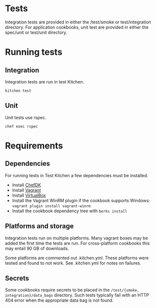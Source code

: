 # Tests

Integration tests are provided in either the /test/smoke or test/integration directory.
For application cookbooks, unit test are provided in either the spec/unit or test/unit directory.

# Running tests

## Integration

Integration tests are run in test Kitchen.

`kitchen test`

## Unit

Unit tests use rspec.

`chef exec rspec`

# Requirements

## Dependencies

For running tests in Test Kitchen a few dependencies must be installed.

* Install [ChefDK](https://downloads.chef.io/chef-dk)
* Install [Vagrant](https://www.vagrantup.com/downloads.html)
* Install [VirtualBox](https://www.virtualbox.org/wiki/Downloads)
* Install the Vagrant WinRM plugin if the cookbook supports Windows: `vagrant plugin install vagrant-winrm`
* Install the cookbook dependency tree with `berks install`

## Platforms and storage

Integration tests run on multiple platforms.
Many vagrant boxes may be added the first time the tests are run.
For cross-platform cookbooks this may entail 90 GB of downloads.

Some platforms are commented out .kitchen.yml.
These platforms were tested and found to not work.
See .kitchen.yml for notes on failures.

## Secrets

Some cookbooks require secrets to be placed in the `/test/{smoke, integration}/data_bags` directory.
Such tests typically fail with an HTTP 404 error when the appropriate data bag is not found.
